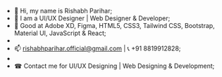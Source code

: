 - 👋 Hi, my name is Rishabh Parihar;
- 👀 I am a UI/UX Designer | Web Designer & Developer;
- 🌱 Good at Adobe XD, Figma, HTML5, CSS3, Tailwind CSS, Bootstrap, Material UI, JavaScript & React;
-
- 📫 rishabhparihar.official@gmail.com | 📞 +91 8819912828;
-
- ☎ Contact me for UI/UX Designing | Web Designing & Development;

<!---thisisanalyst/thisisanalyst is a ✨ special ✨ repository because its `README.md` (this file) appears on your GitHub profile.
You can click the Preview link to take a look at your changes.--->
